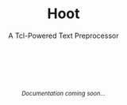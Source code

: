 <h1 align=center>Hoot</h1>
<div align=center>
A Tcl-Powered Text Preprocessor
</div>
<br><br><br><br><br><br>
<div align=center>
    <sub><i>Documentation coming soon…</i></sub>
</div>
<br><br><br><br><br><br>
